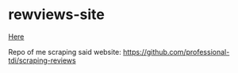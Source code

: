 # rewviews-site
 [Here](https://professional-tdi.github.io/rewviews-site/)

Repo of me scraping said website:
https://github.com/professional-tdi/scraping-reviews
